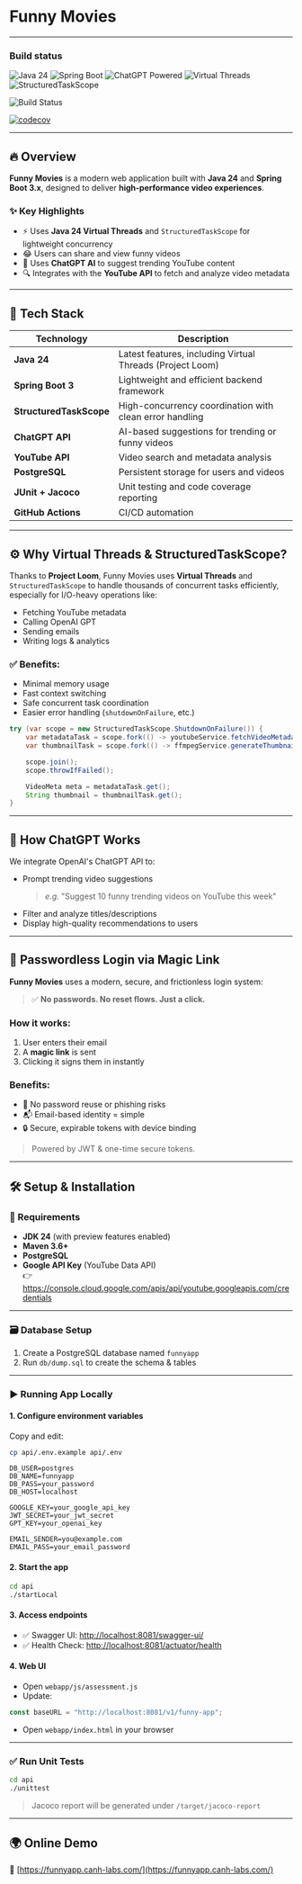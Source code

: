 # Funny Movies

---

### Build status

![Java 24](https://img.shields.io/badge/Java-24-blue)
![Spring Boot](https://img.shields.io/badge/Spring--Boot-3.x-brightgreen)
![ChatGPT Powered](https://img.shields.io/badge/AI-ChatGPT--Powered-purple)
![Virtual Threads](https://img.shields.io/badge/Threads-Virtual--Threads-orange)
![StructuredTaskScope](https://img.shields.io/badge/Concurrency-StructuredTaskScope-informational)

![Build Status](https://github.com/nguyenhuuca/assessment/actions/workflows/funnyapp-ci.yml/badge.svg)

[![codecov](https://codecov.io/gh/nguyenhuuca/assessment/branch/main/graph/badge.svg?token=NC1XVNHCJW)](https://codecov.io/gh/nguyenhuuca/assessment)

---

## 🔥 Overview

**Funny Movies** is a modern web application built with **Java 24** and **Spring Boot 3.x**, designed to deliver **high-performance video experiences**.

### ✨ Key Highlights

- ⚡ Uses **Java 24 Virtual Threads** and `StructuredTaskScope` for lightweight concurrency
- 😂 Users can share and view funny videos
- 🤖 Uses **ChatGPT AI** to suggest trending YouTube content
- 🔍 Integrates with the **YouTube API** to fetch and analyze video metadata

---

## 🚀 Tech Stack

| Technology            | Description                                                 |
|-----------------------|-------------------------------------------------------------|
| **Java 24**           | Latest features, including Virtual Threads (Project Loom)   |
| **Spring Boot 3**     | Lightweight and efficient backend framework                 |
| **StructuredTaskScope** | High-concurrency coordination with clean error handling   |
| **ChatGPT API**       | AI-based suggestions for trending or funny videos           |
| **YouTube API**       | Video search and metadata analysis                          |
| **PostgreSQL**        | Persistent storage for users and videos                     |
| **JUnit + Jacoco**    | Unit testing and code coverage reporting                    |
| **GitHub Actions**    | CI/CD automation                                            |

---

## ⚙️ Why Virtual Threads & StructuredTaskScope?

Thanks to **Project Loom**, Funny Movies uses **Virtual Threads** and `StructuredTaskScope` to handle thousands of concurrent tasks efficiently, especially for I/O-heavy operations like:

- Fetching YouTube metadata  
- Calling OpenAI GPT  
- Sending emails  
- Writing logs & analytics  

### ✅ Benefits:

- Minimal memory usage  
- Fast context switching  
- Safe concurrent task coordination  
- Easier error handling (`shutdownOnFailure`, etc.)

```java
try (var scope = new StructuredTaskScope.ShutdownOnFailure()) {
    var metadataTask = scope.fork(() -> youtubeService.fetchVideoMetadata(id));
    var thumbnailTask = scope.fork(() -> ffmpegService.generateThumbnail(id));

    scope.join();
    scope.throwIfFailed();

    VideoMeta meta = metadataTask.get();
    String thumbnail = thumbnailTask.get();
}
```

---

## 🧠 How ChatGPT Works

We integrate OpenAI's ChatGPT API to:

- Prompt trending video suggestions  
  > _e.g._ "Suggest 10 funny trending videos on YouTube this week"  
- Filter and analyze titles/descriptions  
- Display high-quality recommendations to users

---

## 🔐 Passwordless Login via Magic Link

**Funny Movies** uses a modern, secure, and frictionless login system:

> ✅ **No passwords. No reset flows. Just a click.**

### How it works:

1. User enters their email  
2. A **magic link** is sent  
3. Clicking it signs them in instantly

### Benefits:

- 🚫 No password reuse or phishing risks  
- 📬 Email-based identity = simple  
- 🔒 Secure, expirable tokens with device binding

> Powered by JWT & one-time secure tokens.

---

## 🛠️ Setup & Installation

### 🧰 Requirements

- **JDK 24** (with preview features enabled)  
- **Maven 3.6+**  
- **PostgreSQL**  
- **Google API Key** (YouTube Data API)  
  👉 https://console.cloud.google.com/apis/api/youtube.googleapis.com/credentials

---

### 🗃️ Database Setup

1. Create a PostgreSQL database named `funnyapp`
2. Run `db/dump.sql` to create the schema & tables

---

### ▶️ Running App Locally

#### 1. Configure environment variables

Copy and edit:

```bash
cp api/.env.example api/.env
```

```env
DB_USER=postgres
DB_NAME=funnyapp
DB_PASS=your_password
DB_HOST=localhost

GOOGLE_KEY=your_google_api_key
JWT_SECRET=your_jwt_secret
GPT_KEY=your_openai_key

EMAIL_SENDER=you@example.com
EMAIL_PASS=your_email_password
```

#### 2. Start the app

```bash
cd api
./startLocal
```

#### 3. Access endpoints

- ✅ Swagger UI: [http://localhost:8081/swagger-ui/](http://localhost:8081/swagger-ui/)  
- ✅ Health Check: [http://localhost:8081/actuator/health](http://localhost:8081/actuator/health)

#### 4. Web UI

- Open `webapp/js/assessment.js`
- Update:

```js
const baseURL = "http://localhost:8081/v1/funny-app";
```

- Open `webapp/index.html` in your browser

---

### ✅ Run Unit Tests

```bash
cd api
./unittest
```

> Jacoco report will be generated under `/target/jacoco-report`

---

## 🌍 Online Demo

🔗 [https://funnyapp.canh-labs.com/](https://funnyapp.canh-labs.com/)
